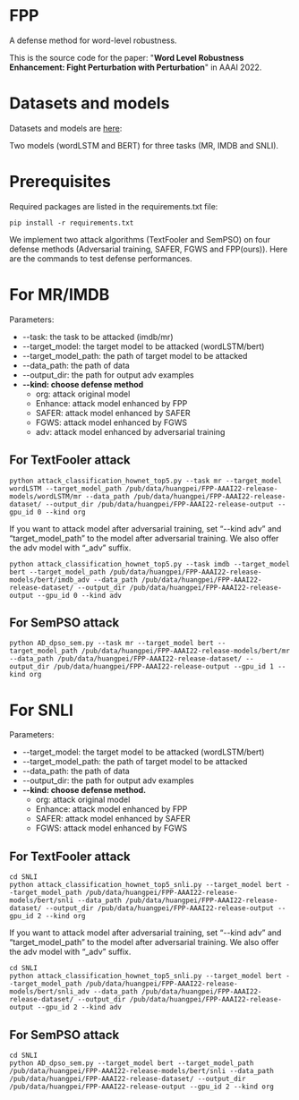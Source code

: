# FPP

A defense method for word-level robustness.

This is the source code for the paper: "**Word Level Robustness Enhancement: Fight Perturbation with Perturbation**" in AAAI 2022.

# Datasets and models

Datasets and models are [here](https://drive.google.com/drive/folders/1TpSoYxYlj3fk8MUYhJrFE0C7AzSOyM0G?usp=sharing):

Two models (wordLSTM and BERT) for three tasks (MR, IMDB and SNLI).

# Prerequisites

Required packages are listed in the requirements.txt file:

`pip install -r requirements.txt`

We implement two attack algorithms (TextFooler and SemPSO) on four defense methods (Adversarial training, SAFER, FGWS and FPP(ours)). Here are the commands to test defense performances.

# For MR/IMDB

Parameters:

- --task: the task to be attacked (imdb/mr)
- --target_model: the target model to be attacked (wordLSTM/bert)
- --target_model_path: the path of target model to be attacked
- --data_path: the path of data
- --output_dir: the path for output adv examples
- **--kind: choose defense method**
    - org: attack original model
    - Enhance: attack model enhanced by FPP
    - SAFER: attack model enhanced by SAFER
    - FGWS: attack model enhanced by FGWS
    - adv: attack model enhanced by adversarial training

## For TextFooler attack

```
python attack_classification_hownet_top5.py --task mr --target_model wordLSTM --target_model_path /pub/data/huangpei/FPP-AAAI22-release-models/wordLSTM/mr --data_path /pub/data/huangpei/FPP-AAAI22-release-dataset/ --output_dir /pub/data/huangpei/FPP-AAAI22-release-output --gpu_id 0 --kind org

```

If you want to attack model after adversarial training, set “--kind adv” and “target_model_path” to the model after adversarial training. We also offer the adv model with “_adv” suffix.

```
python attack_classification_hownet_top5.py --task imdb --target_model bert --target_model_path /pub/data/huangpei/FPP-AAAI22-release-models/bert/imdb_adv --data_path /pub/data/huangpei/FPP-AAAI22-release-dataset/ --output_dir /pub/data/huangpei/FPP-AAAI22-release-output --gpu_id 0 --kind adv

```

## For SemPSO attack

```
python AD_dpso_sem.py --task mr --target_model bert --target_model_path /pub/data/huangpei/FPP-AAAI22-release-models/bert/mr --data_path /pub/data/huangpei/FPP-AAAI22-release-dataset/ --output_dir /pub/data/huangpei/FPP-AAAI22-release-output --gpu_id 1 --kind org

```

# For SNLI

Parameters:

- --target_model: the target model to be attacked (wordLSTM/bert)
- --target_model_path: the path of target model to be attacked
- --data_path: the path of data
- --output_dir: the path for output adv examples
- **--kind: choose defense method.**
    - org: attack original model
    - Enhance: attack model enhanced by FPP
    - SAFER: attack model enhanced by SAFER
    - FGWS: attack model enhanced by FGWS

## For TextFooler attack

```
cd SNLI
python attack_classification_hownet_top5_snli.py --target_model bert --target_model_path /pub/data/huangpei/FPP-AAAI22-release-models/bert/snli --data_path /pub/data/huangpei/FPP-AAAI22-release-dataset/ --output_dir /pub/data/huangpei/FPP-AAAI22-release-output --gpu_id 2 --kind org

```

If you want to attack model after adversarial training, set “--kind adv” and “target_model_path” to the model after adversarial training. We also offer the adv model with “_adv” suffix.

```
cd SNLI
python attack_classification_hownet_top5_snli.py --target_model bert --target_model_path /pub/data/huangpei/FPP-AAAI22-release-models/bert/snli_adv --data_path /pub/data/huangpei/FPP-AAAI22-release-dataset/ --output_dir /pub/data/huangpei/FPP-AAAI22-release-output --gpu_id 2 --kind adv

```

## For SemPSO attack

```
cd SNLI
python AD_dpso_sem.py --target_model bert --target_model_path /pub/data/huangpei/FPP-AAAI22-release-models/bert/snli --data_path /pub/data/huangpei/FPP-AAAI22-release-dataset/ --output_dir /pub/data/huangpei/FPP-AAAI22-release-output --gpu_id 2 --kind org
```
